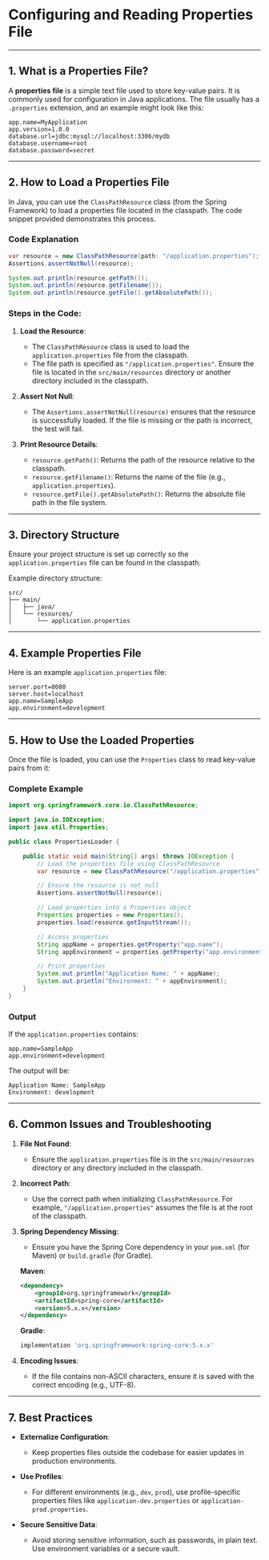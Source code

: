 # **Configuring and Reading Properties File** 
 
---

## **1. What is a Properties File?**

A **properties file** is a simple text file used to store key-value pairs. It is commonly used for configuration in Java applications. The file usually has a `.properties` extension, and an example might look like this:

```properties
app.name=MyApplication
app.version=1.0.0
database.url=jdbc:mysql://localhost:3306/mydb
database.username=root
database.password=secret
```

---

## **2. How to Load a Properties File**

In Java, you can use the `ClassPathResource` class (from the Spring Framework) to load a properties file located in the classpath. The code snippet provided demonstrates this process.

### **Code Explanation**

```java
var resource = new ClassPathResource(path: "/application.properties");
Assertions.assertNotNull(resource);

System.out.println(resource.getPath());
System.out.println(resource.getFilename());
System.out.println(resource.getFile().getAbsolutePath());
```

### **Steps in the Code**:

1. **Load the Resource**:
   - The `ClassPathResource` class is used to load the `application.properties` file from the classpath.
   - The file path is specified as `"/application.properties"`. Ensure the file is located in the `src/main/resources` directory or another directory included in the classpath.

2. **Assert Not Null**:
   - The `Assertions.assertNotNull(resource)` ensures that the resource is successfully loaded. If the file is missing or the path is incorrect, the test will fail.

3. **Print Resource Details**:
   - `resource.getPath()`: Returns the path of the resource relative to the classpath.
   - `resource.getFilename()`: Returns the name of the file (e.g., `application.properties`).
   - `resource.getFile().getAbsolutePath()`: Returns the absolute file path in the file system.

---

## **3. Directory Structure**

Ensure your project structure is set up correctly so the `application.properties` file can be found in the classpath.

Example directory structure:

```
src/
├── main/
│   ├── java/
│   └── resources/
│       └── application.properties
```

---

## **4. Example Properties File**

Here is an example `application.properties` file:

```properties
server.port=8080
server.host=localhost
app.name=SampleApp
app.environment=development
```

---

## **5. How to Use the Loaded Properties**

Once the file is loaded, you can use the `Properties` class to read key-value pairs from it:

### **Complete Example**

```java
import org.springframework.core.io.ClassPathResource;

import java.io.IOException;
import java.util.Properties;

public class PropertiesLoader {

    public static void main(String[] args) throws IOException {
        // Load the properties file using ClassPathResource
        var resource = new ClassPathResource("/application.properties");

        // Ensure the resource is not null
        Assertions.assertNotNull(resource);

        // Load properties into a Properties object
        Properties properties = new Properties();
        properties.load(resource.getInputStream());

        // Access properties
        String appName = properties.getProperty("app.name");
        String appEnvironment = properties.getProperty("app.environment");

        // Print properties
        System.out.println("Application Name: " + appName);
        System.out.println("Environment: " + appEnvironment);
    }
}
```

### **Output**

If the `application.properties` contains:

```properties
app.name=SampleApp
app.environment=development
```

The output will be:

```
Application Name: SampleApp
Environment: development
```

---

## **6. Common Issues and Troubleshooting**

1. **File Not Found**:
   - Ensure the `application.properties` file is in the `src/main/resources` directory or any directory included in the classpath.

2. **Incorrect Path**:
   - Use the correct path when initializing `ClassPathResource`. For example, `"/application.properties"` assumes the file is at the root of the classpath.

3. **Spring Dependency Missing**:
   - Ensure you have the Spring Core dependency in your `pom.xml` (for Maven) or `build.gradle` (for Gradle).

   **Maven**:
   ```xml
   <dependency>
       <groupId>org.springframework</groupId>
       <artifactId>spring-core</artifactId>
       <version>5.x.x</version>
   </dependency>
   ```

   **Gradle**:
   ```gradle
   implementation 'org.springframework:spring-core:5.x.x'
   ```

4. **Encoding Issues**:
   - If the file contains non-ASCII characters, ensure it is saved with the correct encoding (e.g., UTF-8).

---

## **7. Best Practices**

- **Externalize Configuration**:
  - Keep properties files outside the codebase for easier updates in production environments.
  
- **Use Profiles**:
  - For different environments (e.g., `dev`, `prod`), use profile-specific properties files like `application-dev.properties` or `application-prod.properties`.

- **Secure Sensitive Data**:
  - Avoid storing sensitive information, such as passwords, in plain text. Use environment variables or a secure vault.
